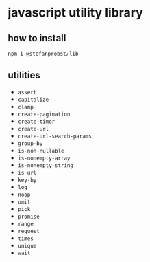 # javascript utility library

## how to install

```bash
npm i @stefanprobst/lib
```

## utilities

- `assert`
- `capitalize`
- `clamp`
- `create-pagination`
- `create-timer`
- `create-url`
- `create-url-search-params`
- `group-by`
- `is-non-nullable`
- `is-nonempty-array`
- `is-nonempty-string`
- `is-url`
- `key-by`
- `log`
- `noop`
- `omit`
- `pick`
- `promise`
- `range`
- `request`
- `times`
- `unique`
- `wait`
